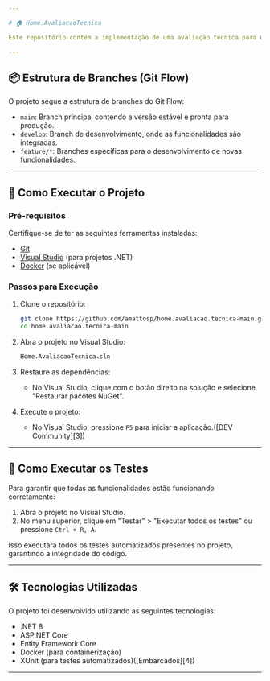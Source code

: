 ```yaml
---

# 🏠 Home.AvaliacaoTecnica

Este repositório contém a implementação de uma avaliação técnica para uma oportunidade de emprego. A versão inicial do projeto está estruturada utilizando o modelo Git Flow, com branches específicas para desenvolvimento e funcionalidades.

---
```


## 📦 Estrutura de Branches (Git Flow)

O projeto segue a estrutura de branches do Git Flow:

* `main`: Branch principal contendo a versão estável e pronta para produção.
* `develop`: Branch de desenvolvimento, onde as funcionalidades são integradas.
* `feature/*`: Branches específicas para o desenvolvimento de novas funcionalidades.

---

## 🚀 Como Executar o Projeto

### Pré-requisitos

Certifique-se de ter as seguintes ferramentas instaladas:

* [Git](https://git-scm.com/)
* [Visual Studio](https://visualstudio.microsoft.com/) (para projetos .NET)
* [Docker](https://www.docker.com/) (se aplicável)

### Passos para Execução

1. Clone o repositório:

   ```bash
   git clone https://github.com/amattosp/home.avaliacao.tecnica-main.git
   cd home.avaliacao.tecnica-main
   ```

2. Abra o projeto no Visual Studio:

   ```bash
   Home.AvaliacaoTecnica.sln
   ```

3. Restaure as dependências:

   * No Visual Studio, clique com o botão direito na solução e selecione "Restaurar pacotes NuGet".

4. Execute o projeto:

   * No Visual Studio, pressione `F5` para iniciar a aplicação.([DEV Community][3])

---

## 🧪 Como Executar os Testes

Para garantir que todas as funcionalidades estão funcionando corretamente:

1. Abra o projeto no Visual Studio.
2. No menu superior, clique em "Testar" > "Executar todos os testes" ou pressione `Ctrl + R, A`.

Isso executará todos os testes automatizados presentes no projeto, garantindo a integridade do código.

---

## 🛠 Tecnologias Utilizadas

O projeto foi desenvolvido utilizando as seguintes tecnologias:

* .NET 8
* ASP.NET Core
* Entity Framework Core
* Docker (para containerização)
* XUnit (para testes automatizados)([Embarcados][4])

---


